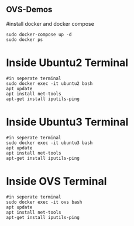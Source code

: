 ## OVS-Demos
#install docker and docker compose

```
sudo docker-compose up -d
sudo docker ps
```
# Inside Ubuntu2 Terminal
```
#in seperate terminal
sudo docker exec -it ubuntu2 bash
apt update
apt install net-tools
apt-get install iputils-ping
```
# Inside Ubuntu3 Terminal
```
#in seperate terminal
sudo docker exec -it ubuntu3 bash
apt update
apt install net-tools
apt-get install iputils-ping
```
# Inside OVS Terminal
```
#in seperate terminal
sudo docker exec -it ovs bash
apt update
apt install net-tools
apt-get install iputils-ping
```
